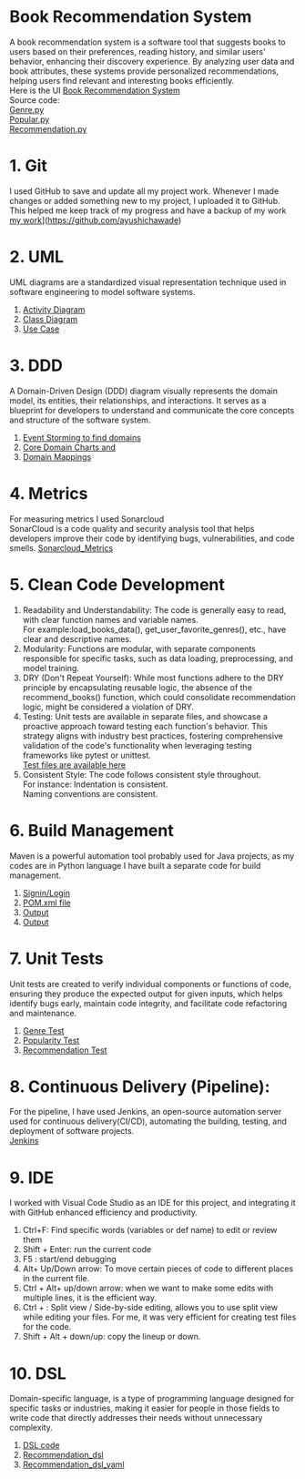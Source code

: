 # Book Recommendation System 
A book recommendation system is a software tool that suggests books to users based on their preferences, reading history, and similar users' behavior, enhancing their discovery experience. By analyzing user data and book attributes, these systems provide personalized recommendations, helping users find relevant and interesting books efficiently.<br>
Here is the UI [Book Recommendation System](https://github.com/ayushichawade/Software-Engineering-Project-Book-Recommendation-System-/blob/main/UI/UI.pdf)<br>
Source code:<br>
[Genre.py](https://github.com/ayushichawade/Software-Engineering-Project-Book-Recommendation-System-/blob/main/main%20code/genre.py)<br>
[Popular.py](https://github.com/ayushichawade/Software-Engineering-Project-Book-Recommendation-System-/blob/main/main%20code/popularity.py)<br>
[Recommendation.py](https://github.com/ayushichawade/Software-Engineering-Project-Book-Recommendation-System-/blob/main/main%20code/recommendation.py)<br>


# 1. Git 
I used GitHub to save and update all my project work. Whenever I made changes or added something new to my project, I uploaded it to GitHub. This helped me keep track of my progress and have a backup of my work<br>
[my work](https://github-readme-streak-stats.herokuapp.com/?user=ayushichawade&theme=cobalt)](https://github.com/ayushichawade)

# 2. UML
UML diagrams are a standardized visual representation technique used in software engineering to model software systems. <br>
1. [Activity Diagram](https://github.com/ayushichawade/Software-Engineering-Project-Book-Recommendation-System-/blob/main/UML%20Diagrams/activity_diagram.pdf)<br>
2. [Class Diagram](https://github.com/ayushichawade/Software-Engineering-Project-Book-Recommendation-System-/blob/main/UML%20Diagrams/class_diagram.pdf)<br>
3. [Use Case](https://github.com/ayushichawade/Software-Engineering-Project-Book-Recommendation-System-/blob/main/UML%20Diagrams/usecase_diagram.pdf)<br>



# 3. DDD
A Domain-Driven Design (DDD) diagram visually represents the domain model, its entities, their relationships, and interactions. It serves as a blueprint for developers to understand and communicate the core concepts and structure of the software system.<br>
1. [Event Storming to find domains](https://github.com/ayushichawade/Software-Engineering-Project-Book-Recommendation-System-/blob/main/DDD/Event_Storming.pdf) <br>
2. [Core Domain Charts and](https://github.com/ayushichawade/Software-Engineering-Project-Book-Recommendation-System-/blob/main/DDD/Core_domain_chart.pdf) <br>
3. [Domain Mappings](https://github.com/ayushichawade/Software-Engineering-Project-Book-Recommendation-System-/blob/main/DDD/Domain_mappings.pdf) <br>


# 4. Metrics 
For measuring metrics I used Sonarcloud<br>
SonarCloud is a code quality and security analysis tool that helps developers improve their code by identifying bugs, vulnerabilities, and code smells. 
[Sonarcloud_Metrics](https://github.com/ayushichawade/Software-Engineering-Project-Book-Recommendation-System-/tree/main/metrics)


# 5. Clean Code Development 
1.	Readability and Understandability: The code is generally easy to read, with clear function names and variable names.<br> For example:load_books_data(), get_user_favorite_genres(), etc., have clear and descriptive names.<br>
2.	Modularity: Functions are modular, with separate components responsible for specific tasks, such as data loading, preprocessing, and model training.<br>
3.	DRY (Don't Repeat Yourself): While most functions adhere to the DRY principle by encapsulating reusable logic, the absence of the recommend_books() function, which could consolidate recommendation logic, might be considered a violation of DRY.<br>
4.	Testing: Unit tests are available in separate files, and showcase a proactive approach toward testing each function's behavior. This strategy aligns with industry best practices, fostering comprehensive validation of the code's functionality when leveraging testing frameworks like pytest or unittest.<br>
[Test files are available here](https://github.com/ayushichawade/Software-Engineering-Project-Book-Recommendation-System-/tree/main/test)  <br>
5.	Consistent Style: The code follows consistent style throughout. <br>
For instance: Indentation is consistent. <br>
Naming conventions are consistent.



# 6. Build Management 
Maven is a powerful automation tool probably used for Java projects, as my codes are in Python language I have built a separate code for build management.<br>
1. [Signin/Login](https://github.com/ayushichawade/Software-Engineering-Project-Book-Recommendation-System-/tree/main/maven/src/main/java)<br>
2. [POM.xml file](https://github.com/ayushichawade/Software-Engineering-Project-Book-Recommendation-System-/blob/main/maven/pom.xml)<br>
3. [Output](https://github.com/ayushichawade/Software-Engineering-Project-Book-Recommendation-System-/tree/main/maven)<br>
4. [Output](https://github.com/ayushichawade/Software-Engineering-Project-Book-Recommendation-System-/blob/main/maven/maven.pdf)<br>

# 7. Unit Tests
Unit tests are created to verify individual components or functions of code, ensuring they produce the expected output for given inputs, which helps identify bugs early, maintain code integrity, and facilitate code refactoring and maintenance.<br>
1. [Genre Test](https://github.com/ayushichawade/Software-Engineering-Project-Book-Recommendation-System-/blob/main/test/genre_test.py)<br>
2. [Popularity Test](https://github.com/ayushichawade/Software-Engineering-Project-Book-Recommendation-System-/blob/main/test/popularity_test.py)<br>
3. [Recommendation Test](https://github.com/ayushichawade/Software-Engineering-Project-Book-Recommendation-System-/blob/main/test/recommendation_test.py)<br>


# 8. Continuous Delivery (Pipeline):
For the pipeline, I have used Jenkins, an open-source automation server used for continuous delivery(CI/CD), automating the building, testing, and deployment of software projects.<br>
[Jenkins](https://github.com/ayushichawade/Software-Engineering-Project-Book-Recommendation-System-/tree/main/Jenkins%20(CI-CD)) <br>


# 9. IDE
I worked with Visual Code Studio as an IDE for this project, and integrating it with GitHub enhanced efficiency and productivity.<br> 
1.	Ctrl+F: Find specific words (variables or def name) to edit or review them<br>
2.	Shift + Enter: run the current code <br> 
3.	F5 : start/end debugging <br> 
4.	 Alt+ Up/Down arrow: To move certain pieces of code to different places in the current file.<br> 
5.	Ctrl + Alt+ up/down arrow: when we want to make some edits with multiple lines, it is the efficient way.<br> 
6.	Ctrl + \: Split view / Side-by-side editing, allows you to use split view while editing your files. For me, it was very efficient for creating test files for the code.<br>
7.	Shift + Alt + down/up: copy the lineup or down.<br>


 # 10. DSL
 Domain-specific language, is a type of programming language designed for specific tasks or industries, making it easier for people in those fields to write code that directly addresses their needs without unnecessary complexity.<br>
1. [DSL code](https://github.com/ayushichawade/Software-Engineering-Project-Book-Recommendation-System-/blob/main/DSL/DSL.py)<br>
2. [Recommendation_dsl](https://github.com/ayushichawade/Software-Engineering-Project-Book-Recommendation-System-/blob/main/DSL/recommendation.dsl.py)<br>
3. [Recommendation_dsl_yaml](https://github.com/ayushichawade/Software-Engineering-Project-Book-Recommendation-System-/blob/main/DSL/recommendations.dsl.yaml)<br>
 




      
